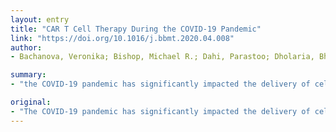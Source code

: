 ```yaml
---
layout: entry
title: "CAR T Cell Therapy During the COVID-19 Pandemic"
link: "https://doi.org/10.1016/j.bbmt.2020.04.008"
author:
- Bachanova, Veronika; Bishop, Michael R.; Dahi, Parastoo; Dholaria, Bhagirathbhai; Grupp, Stephan A.; Hayes-Lattin, Brandon; Janakiram, Murali; Maziarz, Richard T.; McGuirk, Joseph P.; Nastoupil, Loretta J.; Oluwole, Olalekan O.; Perales, Miguel-Angel; Porter, David L.; Riedell, Peter A.

summary:
- "the COVID-19 pandemic has significantly impacted the delivery of cellular therapeutics, including chimeric antigen receptor (CAR) T cells. This impact has extended beyond patient care to include logistics, administration, and distribution of increasingly limited health care resources. The CAR T-cell Consortium investigators review and address several questions and concerns regarding cellular therapy administration in the setting."

original:
- "The COVID-19 pandemic has significantly impacted the delivery of cellular therapeutics, including chimeric antigen receptor (CAR) T cells. This impact has extended beyond patient care to include logistics, administration, and distribution of increasingly limited health care resources. Based on the collective experience of the CAR T-cell Consortium investigators, we review and address several questions and concerns regarding cellular therapy administration in the setting of COVID-19 and make general recommendations to address these issues. Specifically we address: 1) necessary resources for safe administration of cell therapies; 2) determinants of cell therapy utilization; 3) selection among patients with B-cell non-Hodgkin lymphomas and 4) B-cell acute lymphocytic leukemia; 5) supportive measures during cell therapy administration; 6) use and prioritization of tocilizumab, and 7) collaborative care with referring physicians. These recommendations were carefully formulated with the understanding that resources allocation is of the utmost importance and the decision to proceed with CAR T cell therapy will require extensive discussion of potential risks and benefits. Though these recommendations are fluid, at this time it is our opinion that the COVID-19 pandemic should not serve as reason to defer CAR T cell therapy for patients truly in need of a potentially curative therapy."
---
```


